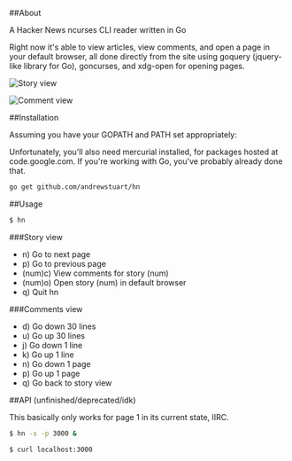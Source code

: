 ##About

A Hacker News ncurses CLI reader written in Go

Right now it's able to view articles, view comments, and open a page in your default browser, all done directly from the site using goquery (jquery-like library for Go), goncurses, and xdg-open for opening pages.

![Story view](https://raw.github.com/andrewstuart/hn/master/readme/stories.png)

![Comment view](https://raw.github.com/andrewstuart/hn/master/readme/comments.png)

##Installation

Assuming you have your GOPATH and PATH set appropriately:

Unfortunately, you'll also need mercurial installed, for packages hosted at code.google.com.  If you're working with Go, you've probably already done that.

```bash
go get github.com/andrewstuart/hn
```

##Usage

```bash
$ hn
```

###Story view
- n) Go to next page
- p) Go to previous page
- (num)c) View comments for story (num)
- (num)o) Open story (num) in default browser
- q) Quit hn

###Comments view
- d) Go down 30 lines
- u) Go up 30 lines
- j) Go down 1 line
- k) Go up 1 line
- n) Go down 1 page
- p) Go up 1 page
- q) Go back to story view

##API (unfinished/deprecated/idk)

This basically only works for page 1 in its current state, IIRC.

```bash
$ hn -s -p 3000 & 

$ curl localhost:3000
```
